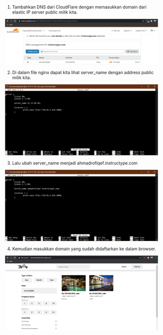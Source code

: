 1. Tambahkan DNS dari CloudFlare dengan memasukkan domain dari elastic IP server public milik kita.

<img src="/week1/assets2/8.png">

2. Di dalam file nginx dapat kita lihat server_name dengan address public milik kita.

<img src="/week1/assets2/9.png">

3. Lalu ubah server_name menjadi ahmadrofiqef.instructype.com

<img src="/week1/assets2/10.png">

4. Kemudian masukkan domain yang sudah didaftarkan ke dalam browser.

<img src="/week1/assets2/11.png">
